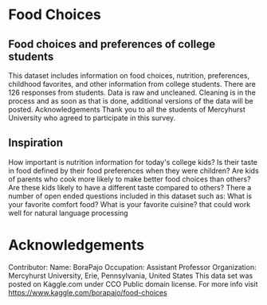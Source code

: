 # Food Choices

## Food choices and preferences of college students

This dataset includes information on food choices, nutrition, preferences, childhood favorites, and other information from college students. There are 126 responses from students. Data is raw and uncleaned. Cleaning is in the process and as soon as that is done, additional versions of the data will be posted. Acknowledgements
Thank you to all the students of Mercyhurst University who agreed to participate in this survey.

## Inspiration

How important is nutrition information for today's college kids? Is their taste in food defined by their food preferences when they were children? Are kids of parents who cook more likely to make better food choices than others? Are these kids likely to have a different taste compared to others? There a number of open ended questions included in this dataset such as: What is your favorite comfort food? What is your favorite cuisine? that could work well for natural language processing

# Acknowledgements
Contributor:
Name:   			BoraPajo
Occupation:		Assistant Professor
Organization:	Mercyhurst University, Erie, Pennsylvania, United States
This data set was posted on Kaggle.com under CCO Public domain license. For more info visit https://www.kaggle.com/borapajo/food-choices
